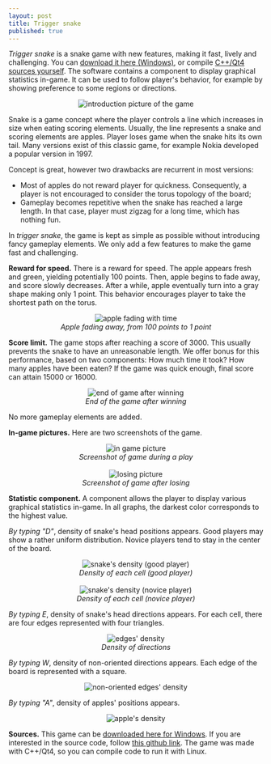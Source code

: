 ```yaml
---
layout: post
title: Trigger snake
published: true
---
```


*Trigger snake* is a snake game with new features, making it fast, lively and challenging. You can <a href="https://github.com/ahstat/trigger-snake/raw/master/release/trigger-snake_win8.zip">download it here (Windows)</a>, or compile <a href="https://github.com/ahstat/trigger-snake">C++/Qt4 sources yourself</a>. The software contains a component to display graphical statistics in-game. It can be used to follow player's behavior, for example by showing preference to some regions or directions.

<center><img src="../images/2014-10-11-Trigger-snake/snake_intro.png" alt="introduction picture of the game"/></center>



Snake is a game concept where the player controls a line which increases in size when eating scoring elements. Usually, the line represents a snake and scoring elements are apples. Player loses game when the snake hits its own tail. Many versions exist of this classic game, for example Nokia developed a popular version in 1997.

Concept is great, however two drawbacks are recurrent in most versions:
<ul>
<li>
Most of apples do not reward player for quickness. Consequently, a player is not encouraged to consider the torus topology of the board;
</li>
<li>
Gameplay becomes repetitive when the snake has reached a large length. In that case, player must zigzag for a long time, which has nothing fun.
</li>
</ul>

In *trigger snake*, the game is kept as simple as possible without introducing fancy gameplay elements. We only add a few features to make the game fast and challenging.

**Reward for speed.**
There is a reward for speed. The apple appears fresh and green, yielding potentially 100 points. Then, apple begins to fade away, and score slowly decreases. After a while, apple eventually turn into a gray shape making only 1 point. This behavior encourages player to take the shortest path on the torus.
<center><img src="../images/2014-10-11-Trigger-snake/fade_apple.png" alt="apple fading with time"/>
</center>
<center><em>Apple fading away, from 100 points to 1 point</em></center>

**Score limit.**
The game stops after reaching a score of 3000. This usually prevents the snake to have an unreasonable length. We offer bonus for this performance, based on two components: How much time it took? How many apples have been eaten? If the game was quick enough, final score can attain 15000 or 16000.

<center><img src="../images/2014-10-11-Trigger-snake/end2.png" alt="end of game after winning"/>
</center>
<center><em>End of the game after winning</em></center>

No more gameplay elements are added.

**In-game pictures.**
Here are two screenshots of the game.

<center><img src="../images/2014-10-11-Trigger-snake/ingame.png" alt="in game picture"/>
</center>
<center><em>Screenshot of game during a play</em></center>

<br>

<center><img src="../images/2014-10-11-Trigger-snake/lose.png" alt="losing picture"/>
</center>
<center><em>Screenshot of game after losing</em></center>

**Statistic component.**
A component allows the player to display various graphical statistics in-game. In all graphs, the darkest color corresponds to the highest value.

*By typing "D"*, density of snake's head positions appears. Good players may show a rather uniform distribution. Novice players tend to stay in the center of the board.

<center><img src="../images/2014-10-11-Trigger-snake/end_d.png" alt="snake's density (good player)"/>
</center>
<center><em>Density of each cell (good player)</em></center>

<br>

<center><img src="../images/2014-10-11-Trigger-snake/end_d_new.png" alt="snake's density (novice player)"/>
</center>
<center><em>Density of each cell (novice player)</em></center>

*By typing E*, density of snake's head directions appears. For each cell, there are four edges represented with four triangles.

<center><img src="../images/2014-10-11-Trigger-snake/end_e.png" alt="edges' density"/>
</center>
<center><em>Density of directions</em></center>

*By typing W*, density of non-oriented directions appears. Each edge of the board is represented with a square.

<center><img src="../images/2014-10-11-Trigger-snake/end_ne.png" alt="non-oriented edges' density"/>
</center>

*By typing "A"*, density of apples' positions appears. 

<center><img src="../images/2014-10-11-Trigger-snake/end_a.png" alt="apple's density"/>
</center>

**Sources.**
This game can be <a href="https://github.com/ahstat/trigger-snake/blob/master/release/trigger-snake_win8.zip">downloaded here for Windows</a>. If you are interested in the source code, follow <a href="https://github.com/ahstat/trigger-snake">this github link</a>. The game was made with C++/Qt4, so you can compile code to run it with Linux.

